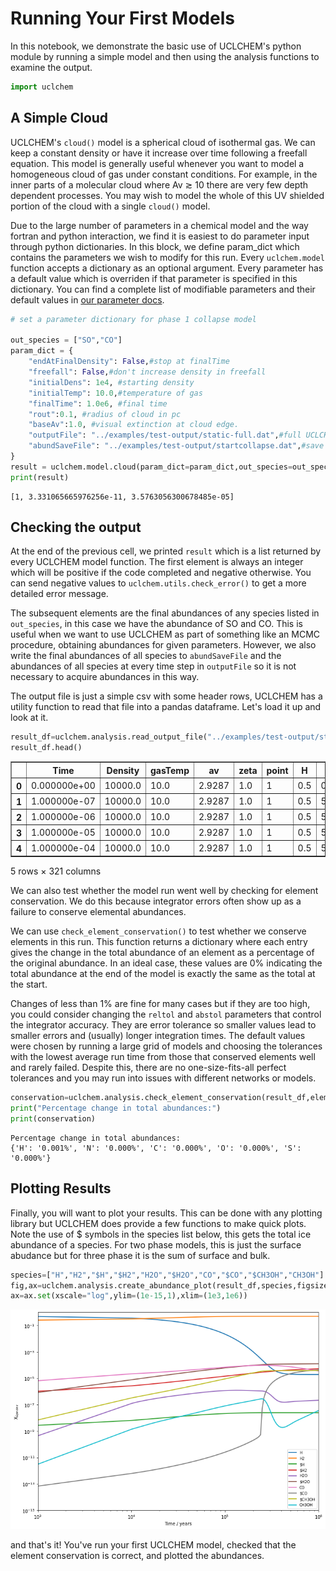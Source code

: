 # Running Your First Models

In this notebook, we demonstrate the basic use of UCLCHEM's python module by running a simple model and then using the analysis functions to examine the output.


```python
import uclchem
```

## A Simple Cloud

UCLCHEM's `cloud()` model is a spherical cloud of isothermal gas. We can keep a constant density or have it increase over time following a freefall equation. This model is generally useful whenever you want to model a homogeneous cloud of gas under constant conditions. For example, in the inner parts of a molecular cloud where Av $\gtrsim$ 10 there are very few depth dependent processes. You may wish to model the whole of this UV shielded portion of the cloud with a single `cloud()` model.

Due to the large number of parameters in a chemical model and the way fortran and python interaction, we find it is easiest to do parameter input through python dictionaries. In this block, we define param_dict which contains the parameters we wish to modify for this run. Every `uclchem.model` function accepts a dictionary as an optional argument. Every parameter has a default value which is overriden if that parameter is specified in this dictionary. You can find a complete list of modifiable parameters and their default values in [our parameter docs](/docs/parameters).



```python
# set a parameter dictionary for phase 1 collapse model

out_species = ["SO","CO"]
param_dict = {
    "endAtFinalDensity": False,#stop at finalTime
    "freefall": False,#don't increase density in freefall
    "initialDens": 1e4, #starting density
    "initialTemp": 10.0,#temperature of gas
    "finalTime": 1.0e6, #final time
    "rout":0.1, #radius of cloud in pc
    "baseAv":1.0, #visual extinction at cloud edge.
    "outputFile": "../examples/test-output/static-full.dat",#full UCLCHEM output
    "abundSaveFile": "../examples/test-output/startcollapse.dat",#save final abundances to file
}
result = uclchem.model.cloud(param_dict=param_dict,out_species=out_species)
print(result)

```

    [1, 3.331065665976256e-11, 3.5763056300678485e-05]


## Checking the output

At the end of the previous cell, we printed `result` which is a list returned by every UCLCHEM model function. The first element is always an integer which will be positive if the code completed and negative otherwise. You can send negative values to `uclchem.utils.check_error()` to get a more detailed error message.

The subsequent elements are the final abundances of any species listed in `out_species`, in this case we have the abundance of SO and CO. This is useful when we want to use UCLCHEM as part of something like an MCMC procedure, obtaining abundances for given parameters. However, we also write the final abundances of all species to `abundSaveFile` and the abundances of all species at every time step in `outputFile` so it is not necessary to acquire abundances in this way.

The output file is just a simple csv with some header rows, UCLCHEM has a utility function to read that file into a pandas dataframe. Let's load it up and look at it.




```python
result_df=uclchem.analysis.read_output_file("../examples/test-output/static-full.dat")
result_df.head()
```




<div>
<table border="1" class="dataframe">
  <thead>
<tr>
      <th></th>
      <th>Time</th>
      <th>Density</th>
      <th>gasTemp</th>
      <th>av</th>
      <th>zeta</th>
      <th>point</th>
      <th>H</th>
      <th>#H</th>
      <th>H+</th>
      <th>@H</th>
      <th>...</th>
      <th>HS2+</th>
      <th>HSO2+</th>
      <th>H2S2+</th>
      <th>H2S2</th>
      <th>#H2S2</th>
      <th>@H2S2</th>
      <th>E-</th>
      <th>BULK</th>
      <th>SURFACE</th>
      <th>radfield</th>
    </tr>
  </thead>
  <tbody>
    <tr>
      <th>0</th>
      <td>0.000000e+00</td>
      <td>10000.0</td>
      <td>10.0</td>
      <td>2.9287</td>
      <td>1.0</td>
      <td>1</td>
      <td>0.5</td>
      <td>0.000000e+00</td>
      <td>0.000000e+00</td>
      <td>0.000000e+00</td>
      <td>...</td>
      <td>0.000000e+00</td>
      <td>0.0</td>
      <td>0.000000e+00</td>
      <td>0.000000e+00</td>
      <td>0.000000e+00</td>
      <td>0.000000e+00</td>
      <td>0.000182</td>
      <td>0.000000e+00</td>
      <td>0.000000e+00</td>
      <td>1.0</td>
    </tr>
    <tr>
      <th>1</th>
      <td>1.000000e-07</td>
      <td>10000.0</td>
      <td>10.0</td>
      <td>2.9287</td>
      <td>1.0</td>
      <td>1</td>
      <td>0.5</td>
      <td>5.680300e-13</td>
      <td>1.789040e-17</td>
      <td>4.269620e-20</td>
      <td>...</td>
      <td>8.640210e-38</td>
      <td>0.0</td>
      <td>0.000000e+00</td>
      <td>0.000000e+00</td>
      <td>3.513620e-49</td>
      <td>0.000000e+00</td>
      <td>0.000182</td>
      <td>5.629010e-20</td>
      <td>7.488850e-13</td>
      <td>1.0</td>
    </tr>
    <tr>
      <th>2</th>
      <td>1.000000e-06</td>
      <td>10000.0</td>
      <td>10.0</td>
      <td>2.9287</td>
      <td>1.0</td>
      <td>1</td>
      <td>0.5</td>
      <td>5.646510e-12</td>
      <td>1.789080e-16</td>
      <td>4.219000e-18</td>
      <td>...</td>
      <td>6.318040e-31</td>
      <td>0.0</td>
      <td>0.000000e+00</td>
      <td>6.136930e-47</td>
      <td>2.054770e-41</td>
      <td>7.163090e-48</td>
      <td>0.000182</td>
      <td>5.562330e-18</td>
      <td>7.444370e-12</td>
      <td>1.0</td>
    </tr>
    <tr>
      <th>3</th>
      <td>1.000000e-05</td>
      <td>10000.0</td>
      <td>10.0</td>
      <td>2.9287</td>
      <td>1.0</td>
      <td>1</td>
      <td>0.5</td>
      <td>5.641430e-11</td>
      <td>1.789520e-15</td>
      <td>4.212520e-16</td>
      <td>...</td>
      <td>7.662820e-29</td>
      <td>0.0</td>
      <td>4.382180e-46</td>
      <td>9.365450e-44</td>
      <td>2.742020e-38</td>
      <td>1.012940e-43</td>
      <td>0.000182</td>
      <td>5.554260e-16</td>
      <td>7.438940e-11</td>
      <td>1.0</td>
    </tr>
    <tr>
      <th>4</th>
      <td>1.000000e-04</td>
      <td>10000.0</td>
      <td>10.0</td>
      <td>2.9287</td>
      <td>1.0</td>
      <td>1</td>
      <td>0.5</td>
      <td>5.480630e-10</td>
      <td>1.793810e-14</td>
      <td>4.079690e-14</td>
      <td>...</td>
      <td>7.863390e-27</td>
      <td>0.0</td>
      <td>4.323360e-41</td>
      <td>9.871580e-41</td>
      <td>2.835160e-35</td>
      <td>1.031350e-39</td>
      <td>0.000182</td>
      <td>5.425070e-14</td>
      <td>7.351600e-10</td>
      <td>1.0</td>
    </tr>
  </tbody>
</table>
<p>5 rows × 321 columns</p>
</div>



We can also test whether the model run went well by checking for element conservation. We do this because integrator errors often show up as a failure to conserve elemental abundances. 

We can use `check_element_conservation()` to test whether we conserve elements in this run. This function returns a dictionary where each entry gives the change in the total abundance of an element as a percentage of the original abundance. In an ideal case, these values are 0\% indicating the total abundance at the end of the model is exactly the same as the total at the start.

Changes of less than 1\% are fine for many cases but if they are too high, you could consider changing the `reltol` and `abstol` parameters that control the integrator accuracy. They are error tolerance so smaller values lead to smaller errors and (usually) longer integration times. The default values were chosen by running a large grid of models and choosing the tolerances with the lowest average run time from those that conserved elements well and rarely failed. Despite this, there are no one-size-fits-all perfect tolerances and you may run into issues with different networks or models.


```python
conservation=uclchem.analysis.check_element_conservation(result_df,element_list=["H","N","C","O","S"])
print("Percentage change in total abundances:")
print(conservation)
```

    Percentage change in total abundances:
    {'H': '0.001%', 'N': '0.000%', 'C': '0.000%', 'O': '0.000%', 'S': '0.000%'}


## Plotting Results
Finally, you will want to plot your results. This can be done with any plotting library but UCLCHEM does provide a few functions to make quick plots. Note the use of $ symbols in the species list below, this gets the total ice abundance of a species. For two phase models, this is just the surface abudance but for three phase it is the sum of surface and bulk.


```python
species=["H","H2","$H","$H2","H2O","$H2O","CO","$CO","$CH3OH","CH3OH"]
fig,ax=uclchem.analysis.create_abundance_plot(result_df,species,figsize=(10,7))
ax=ax.set(xscale="log",ylim=(1e-15,1),xlim=(1e3,1e6))
```


![png](./assets/first_model_9_0.png)


and that's it! You've run your first UCLCHEM model, checked that the element conservation is correct, and plotted the abundances.
